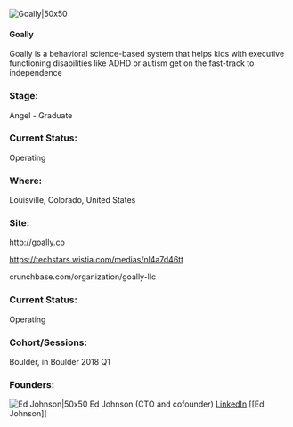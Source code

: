 

![Goally|50x50](https://apimg.techstars.com/connect/images/image_files/5a37e51ac9aec76008000016/original/IMG_20170716_113413.jpg)

#### Goally
Goally is a behavioral science-based system that helps kids with executive functioning disabilities like ADHD or autism get on the fast-track to independence

### Stage: 
Angel - Graduate 

### Current Status: 
Operating

### Where:
Louisville, Colorado, United States

### Site:
http://goally.co

https://techstars.wistia.com/medias/nl4a7d46tt

crunchbase.com/organization/goally-llc

### Current Status: 
Operating

### Cohort/Sessions: 
Boulder, in Boulder 2018 Q1

### Founders: 

![Ed Johnson|50x50](https://apimg.techstars.com/connect/images/image_files/5a3af0ac9c66a91f3700000b/original/edheadshotapril2016001cropped-282-282.jpg) Ed Johnson (CTO and cofounder) [LinkedIn](https://linkedin.com/in/edwinnjohnson) [[Ed Johnson]]


